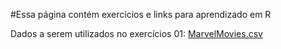 #Essa página contém exercícios e links para aprendizado em R

Dados a serem utilizados no exercícios 01:
[MarvelMovies.csv](https://github.com/wilsonfrantine/R101/tree/gh-page/data/MarvelMovies.csv)
